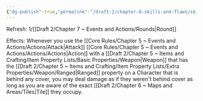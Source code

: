 ```yaml
---
{"dg-publish":true,"permalink":"/draft-2/chapter-8-skills-and-flaws/skill-list/intelect/rank-2/trick-shot/"}
---
```


Refresh: 1/[[Draft 2/Chapter 7 ~ Events and Actions/Rounds\|Round]]

Effects:
Whenever you use the [[Core Rules/Chapter 5 ~ Events and Actions/Actions/Attack\|Attack]] [[Core Rules/Chapter 5 ~ Events and Actions/Actions/Actions\|Action]] with a [[Draft 2/Chapter 5 ~ Items and Crafting/Item Property Lists/Basic Properties/Weapon\|Weapon]] that has the [[Draft 2/Chapter 5 ~ Items and Crafting/Item Property Lists/Extra Properties/Weapon/Ranged\|Ranged]] property on a Character that is behind any cover, you may deal damage as if they weren't behind cover as long as you are aware of the exact [[Draft 2/Chapter 6 ~ Maps and Areas/Tiles\|Tile]] they occupy.